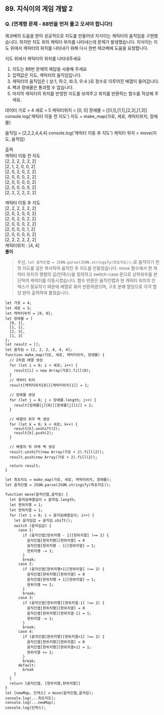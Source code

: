 ## 89. 지식이의 게임 개발 2

### Q. (연계형 문제 - 88번을 먼저 풀고 오셔야 합니다!)

제코베의 도움을 받아 성공적으로 지도를 만들어낸 지식이는 캐릭터의 움직임을 구현했습니다.
하지만 지도 위의 캐릭터 위치를 나타내는데 문제가 발생했습니다.
지식이는 지도 위에서 캐릭터의 위치를 나타내기 위해 다시 한번 제코베에 도움을 요청합니다.

지도 위에서 캐릭터의 위치를 나타내주세요

1. 지도는 88번 문제의 해답을 사용해 주세요
2. 입력값은 지도, 캐릭터의 움직임입니다.
3. 캐릭터의 움직임은 { 상:1, 하:2, 좌:3, 우:4 }로 정수로 이루어진 배열이 들어갑니다.
4. 벽과 장애물은 통과할 수 없습니다.
5. 마지막 캐릭터의 위치를 반영한 지도를 보여주고 위치를 반환하는 함수를 작성해 주세요.

데이터
가로 = 4
세로 = 5
캐릭터위치 = [0, 0]
장애물 = [[0,1],[1,1],[2,3],[1,3]]
console.log('캐릭터 이동 전 지도')
지도 = make_map(가로, 세로, 캐릭터위치, 장애물)

움직임 = [2,2,2,4,4,4]
console.log('캐릭터 이동 후 지도')
캐릭터 위치 = move(지도, 움직임)

출력  
캐릭터 이동 전 지도  
[2, 2, 2, 2, 2, 2]  
[2, 1, 2, 0, 0, 2]  
[2, 0, 2, 0, 2, 2]  
[2, 0, 0, 0, 2, 2]  
[2, 0, 0, 0, 0, 2]  
[2, 0, 0, 0, 0, 2]  
[2, 2, 2, 2, 2, 2]

캐릭터 이동 후 지도  
[2, 2, 2, 2, 2, 2]  
[2, 0, 2, 0, 0, 2]  
[2, 0, 2, 0, 2, 2]  
[2, 0, 0, 0, 2, 2]  
[2, 0, 0, 0, 1, 2]  
[2, 0, 0, 0, 0, 2]  
[2, 2, 2, 2, 2, 2]  
캐릭터위치 : [4, 4]  
**풀이**

> 우선, `let 움직인맵 = JSON.parse(JSON.stringify(최초지도));`로 움직이기 전 첫 지도를 깊은 복사하여 움직인 후 지도를 만들었습니다.
> move 함수에서 현 캐릭터 위치의 행렬의 값(인덱스)을 정의하고 switch-case 문으로 상하좌우를 판단하여 캐릭터를 이동시켰습니다. 함수 반환은 움직인맵과 현 캐릭터 위치의 인덱스가 필요하기 때문에 배열로 묶어 반환하였으며, 구조 분해 할당으로 각각 할당 받아 출력하여 풀었습니다.

```
let 가로 = 4;
let 세로 = 5;
let 캐릭터위치 = [0, 0];
let 장애물 = [
  [0, 1],
  [1, 1],
  [2, 3],
  [1, 3]
];
let result = [];
let 움직임 = [2, 2, 2, 4, 4, 4];
function make_map(가로, 세로, 캐릭터위치, 장애물) {
  // 2차원 배열 생성
  for (let i = 0; i < 세로; i++) {
    result[i] = new Array(가로).fill(0);
  }
  // 캐릭터 위치
  result[캐릭터위치[0]][캐릭터위치[1]] = 1;

  // 장애물 생성
  for (let j = 0; j < 장애물.length; j++) {
    result[장애물[j][0]][장애물[j][1]] = 2;
  }

  // 배열의 좌우 벽 생성
  for (let k = 0; k < 세로; k++) {
    result[k].unshift(2);
    result[k].push(2);
  }

  // 배열의 위 아래 벽 생성
  result.unshift(new Array(가로 + 2).fill(2));
  result.push(new Array(가로 + 2).fill(2));

  return result;
}

let 최초지도 = make_map(가로, 세로, 캐릭터위치, 장애물);
let 움직인맵 = JSON.parse(JSON.stringify(최초지도));

function move(움직인맵,움직임) {
  let 움직임배열길이 = 움직임.length;
  let 현위치행 = 1;
  let 현위치열 = 1;
  for (let i = 0; i < 움직임배열길이; i++) {
    let 움직임값 = 움직임.shift();
    switch (움직임값) {
      case 1:
        if (움직인맵[현위치행 - 1][현위치열] !== 2) {
          움직인맵[현위치행][현위치행] = 0
          움직인맵[현위치행 - 1][현위치열] = 1;
          현위치행 -= 1;
        }
        break;
      case 2:
        if (움직인맵[현위치행+1][현위치열] !== 2) {
          움직인맵[현위치행][현위치열] = 0
          움직인맵[현위치행 + 1][현위치열] = 1;
          현위치행 += 1;
        }
        break;
      case 3:
        if (움직인맵[현위치행][현위치열-1] !== 2) {
          움직인맵[현위치행][현위치열] = 0
          움직인맵[현위치행][현위치열-1] = 1;
          현위치열 -= 1;
        }
        break;
      case 4:
        if (움직인맵[현위치행][현위치열+1] !== 2) {
          움직인맵[현위치행][현위치열] = 0
          움직인맵[현위치행][현위치열+1] = 1;
          현위치열 += 1;
        }
        break;
      default:
        break
    }
  }
  return [움직인맵, [현위치행,현위치열]]
}
let [newMap, 인덱스] = move(움직인맵,움직임);
console.log(...최초지도);
console.log(...newMap);
console.log(인덱스);



```
